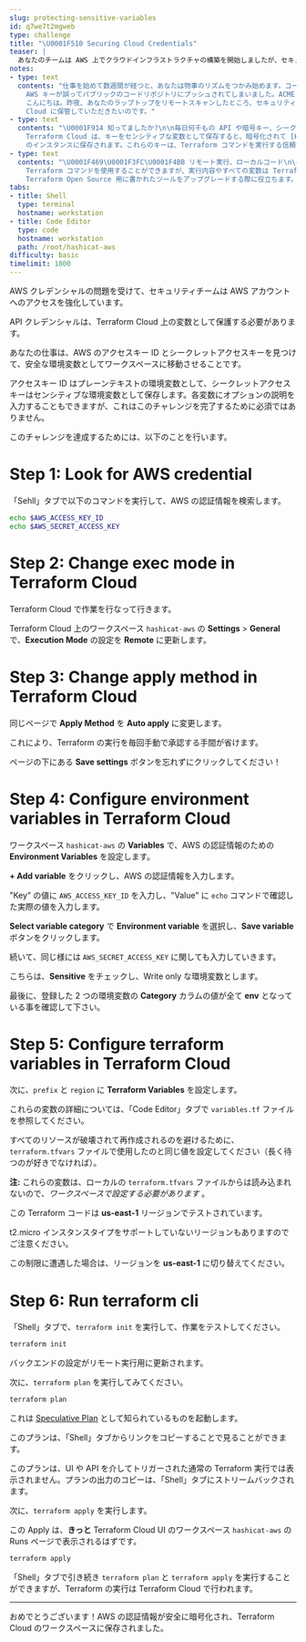 ```yaml
---
slug: protecting-sensitive-variables
id: q7we7t2mgweb
type: challenge
title: "\U0001F510 Securing Cloud Credentials"
teaser: |
  あなたのチームは AWS 上でクラウドインフラストラクチャの構築を開始しましたが、セキュリティチームは全員のクラウド認証情報へのアクセスに懸念を抱いています。
notes:
- type: text
  contents: "仕事を始めて数週間が経つと、あなたは物事のリズムをつかみ始めます。コードを書き、テストを行い、ウェブサイトをデプロイ。すべてが順調に進んでいましたが、誰かの
    AWS キーが誤ってパブリックのコードリポジトリにプッシュされてしまいました。ACME の情報セキュリティ管理者のリーダーである William からこんなメールが届きました。\n\n>\U0001F46E\U0001F3FF‍♂️
    こんにちは。昨夜、あなたのラップトップをリモートスキャンしたところ、セキュリティ保護されていない AWS アクセスキーがいくつか見つかりました。今日中にあなたのラップトップからそれらを移動し、Terraform
    Cloud に保管していただきたいのです。"
- type: text
  contents: "\U0001F914 知ってましたか?\n\n毎日何千もの API や暗号キー、シークレットが GitHub に流出しています！\n\nhttps://nakedsecurity.sophos.com/2019/03/25/thousands-of-coders-are-leaving-their-crown-jewels-exposed-on-github/\n\n
    Terraform Cloud は、キーをセンシティブな変数として保存すると、暗号化されて [HashiCorp Vault](https://www.vaultproject.io/)
    のインスタンスに保存されます。これらのキーは、Terraform コマンドを実行する信頼できる安全なインスタンス内でのみ復号されます。"
- type: text
  contents: "\U0001F469\U0001F3FC‍\U0001F4BB リモート実行、ローカルコード\n\n[リモート実行](https://www.terraform.io/cloud-docs/run/remote-operations)では、使い慣れた
    Terraform コマンドを使用することができますが、実行内容やすべての変数は Terraform Cloud のワークスペースに安全に保存されます。これは、もともと
    Terraform Open Source 用に書かれたツールをアップグレードする際に役立ちます。\n\nリモート実行では、Terraform のコードはローカルマシンに保存され、実行するたびにサーバーに送信されます。"
tabs:
- title: Shell
  type: terminal
  hostname: workstation
- title: Code Editor
  type: code
  hostname: workstation
  path: /root/hashicat-aws
difficulty: basic
timelimit: 1800
---
```

AWS クレデンシャルの問題を受けて、セキュリティチームは AWS アカウントへのアクセスを強化しています。

API クレデンシャルは、Terraform Cloud 上の変数として保護する必要があります。

あなたの仕事は、AWS のアクセスキー ID とシークレットアクセスキーを見つけて、安全な環境変数としてワークスペースに移動させることです。

アクセスキー ID はプレーンテキストの環境変数として、シークレットアクセスキーはセンシティブな環境変数として保存します。各変数にオプションの説明を入力することもできますが、これはこのチャレンジを完了するために必須ではありません。

このチャレンジを達成するためには、以下のことを行います。

Step 1: Look for AWS credential
=============================

「Sehll」タブで以下のコマンドを実行して、AWS の認証情報を検索します。

```bash
echo $AWS_ACCESS_KEY_ID
echo $AWS_SECRET_ACCESS_KEY
```

Step 2: Change exec mode in Terraform Cloud
=============================

Terraform Cloud で作業を行なって行きます。

Terraform Cloud 上のワークスペース `hashicat-aws` の **Settings** > **General** で、**Execution Mode** の設定を **Remote** に更新します。

Step 3: Change apply method in Terraform Cloud
=============================

同じページで **Apply Method** を **Auto apply** に変更します。

これにより、Terraform の実行を毎回手動で承認する手間が省けます。

ページの下にある **Save settings** ボタンを忘れずにクリックしてください！

Step 4: Configure environment variables in Terraform Cloud
=============================

ワークスペース `hashicat-aws` の **Variables** で、AWS の認証情報のための **Environment Variables** を設定します。

**+ Add variable** をクリックし、AWS の認証情報を入力します。

"Key" の値に `AWS_ACCESS_KEY_ID` を入力し、"Value" に `echo` コマンドで確認した実際の値を入力します。

**Select variable category** で **Environment variable** を選択し、**Save variable** ボタンをクリックします。

続いて、同じ様には `AWS_SECRET_ACCESS_KEY` に関しても入力していきます。

こちらは、**Sensitive** をチェックし、Write only な環境変数とします。

最後に、登録した 2 つの環境変数の **Category** カラムの値が全て **env** となっている事を確認して下さい。

Step 5: Configure terraform variables in Terraform Cloud
=============================

次に、`prefix` と `region` に **Terraform Variables** を設定します。

これらの変数の詳細については、「Code Editor」タブで `variables.tf` ファイルを参照してください。

すべてのリソースが破壊されて再作成されるのを避けるために、`terraform.tfvars` ファイルで使用したのと同じ値を設定してください（長く待つのが好きでなければ）。

**注:** これらの変数は、ローカルの `terraform.tfvars` ファイルからは読み込まれないので、*ワークスペースで設定する必要があります* 。

この Terraform コードは **us-east-1** リージョンでテストされています。

t2.micro インスタンスタイプをサポートしていないリージョンもありますのでご注意ください。

この制限に遭遇した場合は、リージョンを **us-east-1** に切り替えてください。

Step 6: Run terraform cli
=============================

「Shell」タブで、`terraform init` を実行して、作業をテストしてください。

```bash
terraform init
```

バックエンドの設定がリモート実行用に更新されます。

次に、`terraform plan` を実行してみてください。

```bash
terraform plan
```

これは [Speculative Plan](https://www.terraform.io/cloud-docs/run/remote-operations#speculative-plans) として知られているものを起動します。

このプランは、「Shell」タブからリンクをコピーすることで見ることができます。

このプランは、UI や API を介してトリガーされた通常の Terraform 実行では表示されません。プランの出力のコピーは、「Shell」タブにストリームバックされます。

次に、`terraform apply` を実行します。

この Apply は、**きっと** Terraform Cloud UI のワークスペース `hashicat-aws` の Runs ページで表示されるはずです。

```bash
terraform apply
```

「Shell」タブで引き続き `terraform plan` と `terraform apply` を実行することができますが、Terraform の実行は Terraform Cloud で行われます。

---

おめでとうございます！AWS の認証情報が安全に暗号化され、Terraform Cloud のワークスペースに保存されました。
